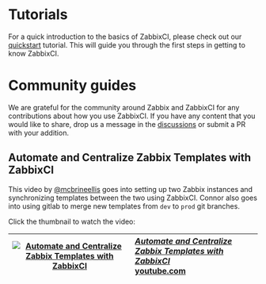 # Tutorials

For a quick introduction to the basics of ZabbixCI, please check out our [quickstart](quickstart.md) tutorial. This will guide you through the first steps in getting to know ZabbixCI.

# Community guides
We are grateful for the community around Zabbix and ZabbixCI for any contributions about how you use ZabbixCI. If you have any content that you would like to share, drop us a message in the [discussions](https://github.com/retigra/ZabbixCI/discussions) or submit a PR with your addition.

## Automate and Centralize Zabbix Templates with ZabbixCI
This video by [@mcbrineellis](https://www.github.com/mcbrineellis) goes into setting up two Zabbix instances and synchronizing templates between the two using ZabbixCI. Connor also goes into using gitlab to merge new templates from `dev` to `prod` git branches.

Click the thumbnail to watch the video:

| [![Automate and Centralize Zabbix Templates with ZabbixCI](https://img.youtube.com/vi/FSdetMaVXP0/default.jpg)](https://youtu.be/FSdetMaVXP0) | [***Automate and Centralize Zabbix Templates with ZabbixCI*** <br> youtube.com](https://youtu.be/FSdetMaVXP0) |
| --- | :--- |




